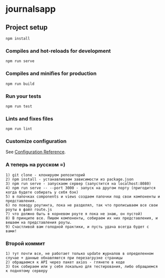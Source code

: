 # journalsapp

## Project setup
```
npm install
```

### Compiles and hot-reloads for development
```
npm run serve
```

### Compiles and minifies for production
```
npm run build
```

### Run your tests
```
npm run test
```

### Lints and fixes files
```
npm run lint
```

### Customize configuration
See [Configuration Reference](https://cli.vuejs.org/config/).

### А теперь на русском =)
```
1) git clone - клонируем репозиторий
2) npm install - устанавливаем зависимости из package.json
3) npm run serve - запускаем сервер (запустится на localhost:8080)
4) npm run serve -- --port 3000 - запуск на другом порту (пригодится когда будете собирать у себя бэк)
5) в папочках components и views создаем папочки под свои компоненты и представления.
6) по поводу роутинга, пока не разделял, так что прописываем все свои роуты в файл route.js
7) что должно быть в корневом роуте я пока не знаю, он пустой)
8) В принципе все. Пишем компоненты, собираем их них представления, и вешаем на представления роуты.
9) Счастливой вам голодной практики, и пусть удача всегда будет с вами!
```
### Второй коммит
```
1) тут почти все, не работает только update журналов в определенном случае + данные обнавляются при перезагрузке страницы
2) обращаемся к API через пакет axios - глянете в коде
3) бэк собираем или у себя локально для тестирования, либо обращаемся к поднятому серверу
```